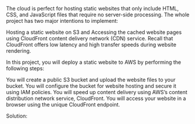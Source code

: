 The cloud is perfect for hosting static websites that only include HTML, CSS, and JavaScript files that require no server-side processing. The whole project has two major intentions to implement:

Hosting a static website on S3 and
Accessing the cached website pages using CloudFront content delivery network (CDN) service. Recall that CloudFront offers low latency and high transfer speeds during website rendering.

In this project, you will deploy a static website to AWS by performing the following steps:

You will create a public S3 bucket and upload the website files to your bucket.
You will configure the bucket for website hosting and secure it using IAM policies.
You will speed up content delivery using AWS’s content distribution network service, CloudFront.
You will access your website in a browser using the unique CloudFront endpoint.

Solution:

